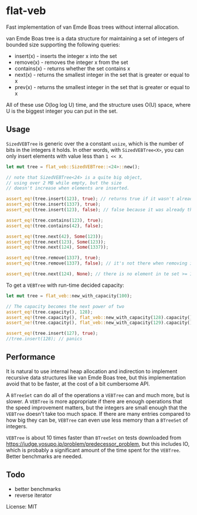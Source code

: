 # flat-veb

Fast implementation of van Emde Boas trees without internal allocation.

van Emde Boas tree is a data structure for maintaining
a set of integers of bounded size supporting the following queries:

* insert(x)   - inserts the integer x into the set
* remove(x)   - removes the integer x from the set
* contains(x) - returns whether the set contains x
* next(x)     - returns the smallest integer in the
                set that is greater or equal to x
* prev(x)     - returns the smallest integer in the
                set that is greater or equal to x

All of these use O(log log U) time,
and the structure uses O(U) space,
where U is the biggest integer you can put in the set.


## Usage
`SizedVEBTree` is generic over the a constant `usize`,
which is the number of bits in the integers it holds.
In other words, with `SizedVEBTree<X>`,
you can only insert elements with
value less than `1 << X`.
```rust
let mut tree = flat_veb::SizedVEBTree::<24>::new();

// note that SizedVEBTree<24> is a quite big object,
// using over 2 MB while empty, but the size
// doesn't increase when elements are inserted.

assert_eq!(tree.insert(123), true); // returns true if it wasn't already there
assert_eq!(tree.insert(1337), true);
assert_eq!(tree.insert(123), false); // false because it was already there

assert_eq!(tree.contains(123), true);
assert_eq!(tree.contains(42), false);

assert_eq!(tree.next(42), Some(123));
assert_eq!(tree.next(123), Some(123));
assert_eq!(tree.next(124), Some(1337));

assert_eq!(tree.remove(1337), true);
assert_eq!(tree.remove(1337), false); // it's not there when removing it the second time

assert_eq!(tree.next(124), None); // there is no element in te set >= 124
```

To get a `VEBTree` with run-time decided capacity:
```rust
let mut tree = flat_veb::new_with_capacity(100);

// The capacity becomes the next power of two
assert_eq!(tree.capacity(), 128);
assert_eq!(tree.capacity(), flat_veb::new_with_capacity(128).capacity());
assert_ne!(tree.capacity(), flat_veb::new_with_capacity(129).capacity());

assert_eq!(tree.insert(127), true);
//tree.insert(128); // panics
```


## Performance

It is natural to use internal heap allocation and indirection to implement
recursive data structures like van Emde Boas tree, but this implementation
avoid that to be faster, at the cost of a bit cumbersome API.

A `BTreeSet` can do all of the operations a `VEBTree` can and much more,
but is slower.
A `VEBTree` is more appropriate if there are enough operations that
the speed improvement matters, but the integers are small enough that
the `VEBTree` doesn't take too much space.
If there are many entries compared to how big they can be,
`VEBTree` can even use less memory than a `BTreeSet` of integers.

`VEBTree` is about 10 times faster than `BTreeSet` on tests
downloaded from <https://judge.yosupo.jp/problem/predecessor_problem>,
but this includes IO, which is probably a significant
amount of the time spent for the `VEBTree`. Better benchmarks are needed.


## Todo

- better benchmarks
- reverse iterator

License: MIT
